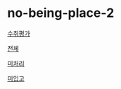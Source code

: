 # no-being-place-2

[수취평가](http://cs.interplanet.co.kr/cpanel/manager/mercari?excel_type=&s_date=2024-03-21&e_date=2024-12-31&shop_type=all&step_type=A&search_type=goods_id&search_keyword=&use_img=1&use_input=1&price_type=)

[전체](http://cs.interplanet.co.kr/cpanel/manager/mercari?excel_type=&s_date=2024-03-23&e_date=2024-12-31&shop_type=all&step_type=A&search_type=goods_id&search_keyword=&use_img=0&use_input=0&price_type=)

[미처리](http://cs.interplanet.co.kr/cpanel/manager/mercari?excel_type=&s_date=2023-09-21&e_date=2024-12-31&shop_type=all&step_type=B&search_type=goods_id&search_keyword=&use_img=1&price_type=)

[미입고](http://cs.interplanet.co.kr/cpanel/manager/mercari?excel_type=&s_date=2023-09-21&e_date=2024-12-31&shop_type=all&step_type=D&search_type=goods_id&search_keyword=&use_img=1&price_type=)

